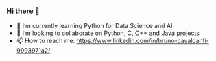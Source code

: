 ### Hi there 👋

- 🌱 I’m currently learning Python for Data Science and AI
- 👯 I’m looking to collaborate on Python, C, C++ and Java projects
- 📫 How to reach me: https://www.linkedin.com/in/bruno-cavalcanti-9993971a2/

